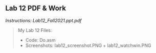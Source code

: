 ## Lab 12 PDF & Work

*Instructions: Lab12_Fall2021.ppt.pdf*

>My Lab 12 Files:
>* Code: Do.asm
>* Screenshots: lab12_screenshot.PNG + lab12_watchwin.PNG
